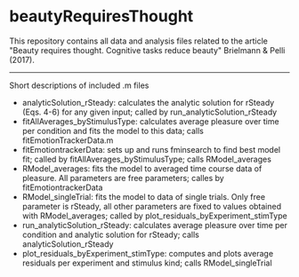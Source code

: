 # beautyRequiresThought

This repository contains all data and analysis files related to the article "Beauty requires thought. Cognitive tasks reduce beauty" Brielmann & Pelli (2017).

-----
Short descriptions of included .m files

- analyticSolution_rSteady: calculates the analytic solution for rSteady (Eqs. 4-6) for any given input; called by run_analyticSolution_rSteady
- fitAllAverages_byStimulusType: calculates average pleasure over time per condition and fits the model to this data; calls fitEmotionTrackerData.m
- fitEmotiontrackerData: sets up and runs fminsearch to find best model fit; called by fitAllAverages_byStimulusType; calls RModel_averages
- RModel_averages: fits the model to averaged time course data of pleasure. All parameters are free parameters; calles by fitEmotiontrackerData 
- RModel_singleTrial: fits the model to data of single trials. Only free parameter is rSteady, all other parameters are fixed to values obtained with RModel_averages; called by plot_residuals_byExperiment_stimType
- run_analyticSolution_rSteady: calculates average pleasure over time per condition and analytic solution for rSteady; calls analyticSolution_rSteady
- plot_residuals_byExperiment_stimType: computes and plots average residuals per experiment and stimulus kind; calls RModel_singleTrial 
